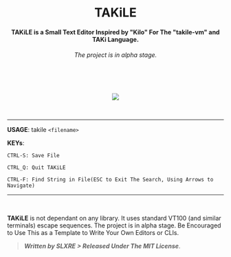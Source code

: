 <body>
<head>

</head>
	<div name="TITLE">
	<h1 align="center">TAKiLE</h1>
	</div>
	<div name="headTitle">
		<h4 align="center">TAKiLE is a Small Text Editor Inspired by "Kilo" For The "takile-vm" and TAKi Language.</h4>
		<h6 align="center"><em>The project is in alpha stage</em>.</h6>
	</div>
	<br>
	<br>
	<div name="takileImg">
		<p align="center">
			<img src="https://i.ibb.co/r6LNpHz/sormvk-logo.gif"/>
		</p>
	</div>
</body>

<br>

---

__USAGE__:  takile ``` <filename> ```

__KEYs__:
``` 
CTRL-S: Save File

CTRL_Q: Quit TAKiLE

CTRL-F: Find String in File(ESC to Exit The Search, Using Arrows to Navigate)
```
---
<br>

**TAKiLE** is not dependant on any library. 
It uses standard VT100 (and similar terminals) escape sequences. 
The project is in alpha stage.
Be Encouraged to Use This as a Template to Write Your Own Editors or CLIs.

 > ***Written by SLXRE
	> Released Under The MIT License***.
